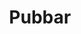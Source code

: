 ---
title: Pubbar
layout: layouts/article.liquid
permalink: /sv/events/pubs.html
tags: events
sideNavOrder: 5
---
